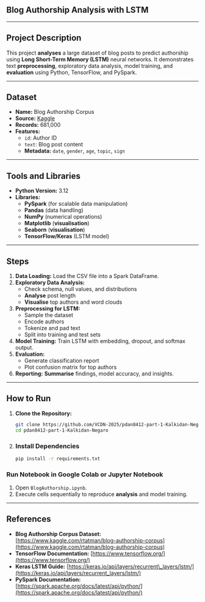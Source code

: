 ## Blog Authorship Analysis with LSTM

-----

## Project Description

This project **analyses** a large dataset of blog posts to predict authorship using **Long Short-Term Memory (LSTM)** neural networks. It demonstrates text **preprocessing**, exploratory data analysis, model training, and **evaluation** using Python, TensorFlow, and PySpark.

-----

## Dataset

  * **Name:** Blog Authorship Corpus
  * **Source:** [Kaggle](https://www.kaggle.com/rtatman/blog-authorship-corpus)
  * **Records:** 681,000
  * **Features:**
      * `id`: Author ID
      * `text`: Blog post content
      * **Metadata:** `date`, `gender`, `age`, `topic`, `sign`

-----

## Tools and Libraries

  * **Python Version:** 3.12
  * **Libraries:**
      * **PySpark** (for scalable data manipulation)
      * **Pandas** (data handling)
      * **NumPy** (numerical operations)
      * **Matplotlib** (**visualisation**)
      * **Seaborn** (**visualisation**)
      * **TensorFlow/Keras** (LSTM model)

-----

## Steps

1.  **Data Loading:** Load the CSV file into a Spark DataFrame.
2.  **Exploratory Data Analysis:**
      * Check schema, null values, and distributions
      * **Analyse** post length
      * **Visualise** top authors and word clouds
3.  **Preprocessing for LSTM:**
      * Sample the dataset
      * Encode authors
      * Tokenize and pad text
      * Split into training and test sets
4.  **Model Training:** Train LSTM with embedding, dropout, and softmax output.
5.  **Evaluation:**
      * Generate classification report
      * Plot confusion matrix for top authors
6.  **Reporting:** **Summarise** findings, model accuracy, and insights.

-----

## How to Run

1.  **Clone the Repository:**

    ```bash
    git clone https://github.com/VCDN-2025/pdan8412-part-1-Kalkidan-Negaro.git
    cd pdan8412-part-1-Kalkidan-Negaro
    ```

2.  ### Install Dependencies

    ```bash
    pip install -r requirements.txt
    ```

### Run Notebook in Google Colab or Jupyter Notebook

1.  Open `BlogAuthorship.ipynb`.
2.  Execute cells sequentially to reproduce **analysis** and model training.

-----

## References

  * **Blog Authorship Corpus Dataset:** [https://www.kaggle.com/rtatman/blog-authorship-corpus](https://www.kaggle.com/rtatman/blog-authorship-corpus)
  * **TensorFlow Documentation:** [https://www.tensorflow.org/](https://www.tensorflow.org/)
  * **Keras LSTM Guide:** [https://keras.io/api/layers/recurrent\_layers/lstm/](https://keras.io/api/layers/recurrent_layers/lstm/)
  * **PySpark Documentation:** [https://spark.apache.org/docs/latest/api/python/](https://spark.apache.org/docs/latest/api/python/)
